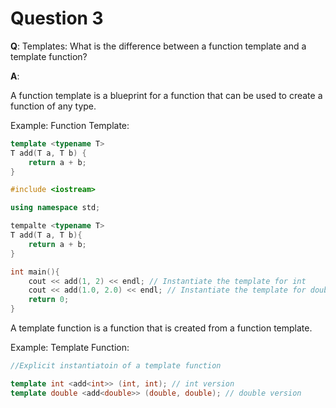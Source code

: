 # Question 3

**Q**: Templates: What is the difference between a function template and a template function?

**A**: 

A function template is a blueprint for a function that can be used to create a function of any type. 

Example: Function Template:

```cpp
template <typename T>
T add(T a, T b) {
    return a + b;
}
```
```cpp
#include <iostream>

using namespace std;

tempalte <typename T>
T add(T a, T b){
    return a + b;
}

int main(){
    cout << add(1, 2) << endl; // Instantiate the template for int
    cout << add(1.0, 2.0) << endl; // Instantiate the template for double
    return 0;
}
```

A template function is a function that is created from a function template.

Example: Template Function:

```cpp
//Explicit instantiatoin of a template function 

template int <add<int>> (int, int); // int version 
template double <add<double>> (double, double); // double version  
```













